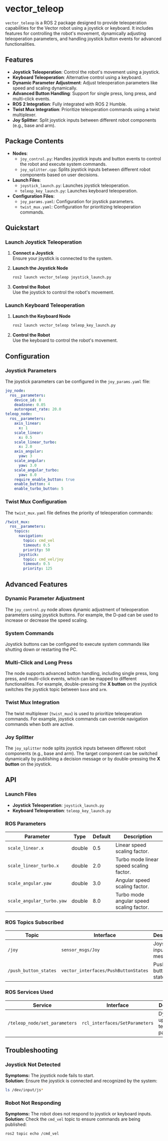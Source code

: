 # vector_teleop

`vector_teleop` is a ROS 2 package designed to provide teleoperation capabilities for the Vector robot using a joystick or keyboard. It includes features for controlling the robot's movement, dynamically adjusting teleoperation parameters, and handling joystick button events for advanced functionalities.

## Features

- **Joystick Teleoperation**: Control the robot's movement using a joystick.
- **Keyboard Teleoperation**: Alternative control using a keyboard.
- **Dynamic Parameter Adjustment**: Adjust teleoperation parameters like speed and scaling dynamically.
- **Advanced Button Handling**: Support for single press, long press, and multi-click events.
- **ROS 2 Integration**: Fully integrated with ROS 2 Humble.
- **Twist Mux Integration**: Prioritize teleoperation commands using a twist multiplexer.
- **Joy Splitter**: Split joystick inputs between different robot components (e.g., base and arm).

## Package Contents

- **Nodes**:
  - `joy_control.py`: Handles joystick inputs and button events to control the robot and execute system commands.
  - `joy_splitter.cpp`: Splits joystick inputs between different robot components based on user decisions.
- **Launch Files**:
  - `joystick_launch.py`: Launches joystick teleoperation.
  - `teleop_key_launch.py`: Launches keyboard teleoperation.
- **Configuration Files**:
  - `joy_params.yaml`: Configuration for joystick parameters.
  - `twist_mux.yaml`: Configuration for prioritizing teleoperation commands.

## Quickstart

### Launch Joystick Teleoperation

1. **Connect a Joystick**  
   Ensure your joystick is connected to the system.

2. **Launch the Joystick Node**  

   ```bash
   ros2 launch vector_teleop joystick_launch.py
   ```

3. **Control the Robot**  
   Use the joystick to control the robot's movement.

### Launch Keyboard Teleoperation

1. **Launch the Keyboard Node**  

   ```bash
   ros2 launch vector_teleop teleop_key_launch.py
   ```

2. **Control the Robot**  
   Use the keyboard to control the robot's movement.

## Configuration

### Joystick Parameters

The joystick parameters can be configured in the `joy_params.yaml` file:

```yaml
joy_node:
  ros__parameters:
    device_id: 0
    deadzone: 0.05
    autorepeat_rate: 20.0
teleop_node:
  ros__parameters:
    axis_linear:
      x: 1
    scale_linear:
      x: 0.5
    scale_linear_turbo:
      x: 2.0
    axis_angular:
      yaw: 3
    scale_angular:
      yaw: 3.0
    scale_angular_turbo:
      yaw: 8.0
    require_enable_button: true
    enable_button: 4
    enable_turbo_button: 5
```

### Twist Mux Configuration

The `twist_mux.yaml` file defines the priority of teleoperation commands:

```yaml
/twist_mux:
  ros__parameters:
    topics:
      navigation:
        topic: cmd_vel
        timeout: 0.5
        priority: 50
      joystick:
        topic: cmd_vel/joy
        timeout: 0.5
        priority: 125
```

## Advanced Features

### Dynamic Parameter Adjustment

The `joy_control.py` node allows dynamic adjustment of teleoperation parameters using joystick buttons. For example, the D-pad can be used to increase or decrease the speed scaling.

### System Commands

Joystick buttons can be configured to execute system commands like shutting down or restarting the PC.

### Multi-Click and Long Press

The node supports advanced button handling, including single press, long press, and multi-click events, which can be mapped to different functionalities. For example, double-pressing the **X button** on the joystick switches the joystick topic between `base` and `arm`.

### Twist Mux Integration

The twist multiplexer (`twist_mux`) is used to prioritize teleoperation commands. For example, joystick commands can override navigation commands when both are active.

### Joy Splitter

The `joy_splitter` node splits joystick inputs between different robot components (e.g., base and arm). The target component can be switched dynamically by publishing a decision message or by double-pressing the **X button** on the joystick.

## API

### Launch Files

- **Joystick Teleoperation**: `joystick_launch.py`
- **Keyboard Teleoperation**: `teleop_key_launch.py`

### ROS Parameters

| Parameter              | Type   | Default | Description                              |
|------------------------|--------|---------|------------------------------------------|
| `scale_linear.x`       | double | 0.5     | Linear speed scaling factor.             |
| `scale_linear_turbo.x` | double | 2.0     | Turbo mode linear speed scaling factor.  |
| `scale_angular.yaw`    | double | 3.0     | Angular speed scaling factor.            |
| `scale_angular_turbo.yaw` | double | 8.0   | Turbo mode angular speed scaling factor. |

### ROS Topics Subscribed

| Topic         | Interface         | Description                  |
|---------------|-------------------|------------------------------|
| `/joy`        | `sensor_msgs/Joy` | Joystick input messages.     |
| `/push_button_states` | `vector_interfaces/PushButtonStates` | Push button states. |

### ROS Services Used

| Service                     | Interface                          | Description                           |
|-----------------------------|-------------------------------------|---------------------------------------|
| `/teleop_node/set_parameters` | `rcl_interfaces/SetParameters`   | Dynamically update teleop parameters. |

## Troubleshooting

### Joystick Not Detected

**Symptoms:** The joystick node fails to start.  
**Solution:** Ensure the joystick is connected and recognized by the system:

```bash
ls /dev/input/js*
```

### Robot Not Responding

**Symptoms:** The robot does not respond to joystick or keyboard inputs.  
**Solution:** Check the `cmd_vel` topic to ensure commands are being published:

```bash
ros2 topic echo /cmd_vel
```
